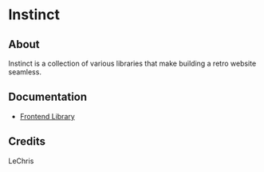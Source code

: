# Instinct

## About
Instinct is a collection of various libraries that make building a retro website seamless.

## Documentation
* [Frontend Library](libraries/frontend/doc)

## Credits
LeChris